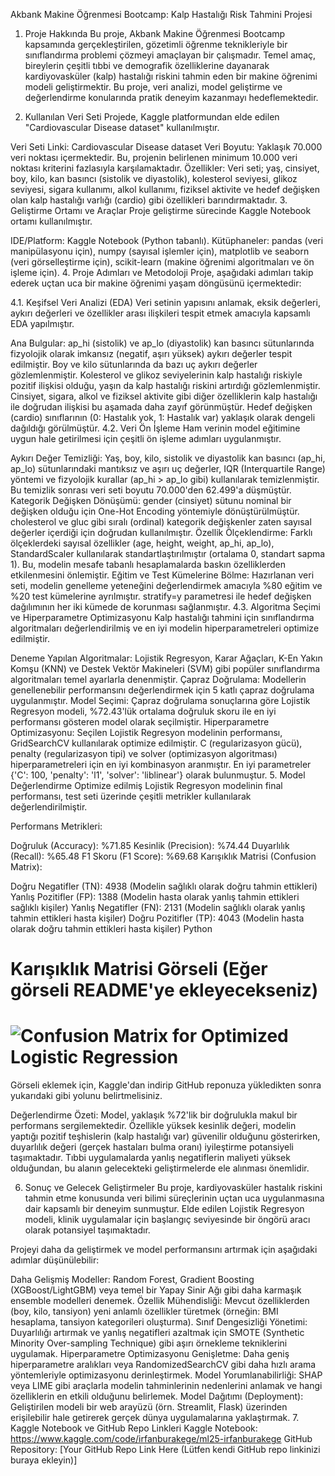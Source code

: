 Akbank Makine Öğrenmesi Bootcamp: Kalp Hastalığı Risk Tahmini Projesi
1. Proje Hakkında
Bu proje, Akbank Makine Öğrenmesi Bootcamp kapsamında gerçekleştirilen, gözetimli öğrenme teknikleriyle bir sınıflandırma problemi çözmeyi amaçlayan bir çalışmadır. Temel amaç, bireylerin çeşitli tıbbi ve demografik özelliklerine dayanarak kardiyovasküler (kalp) hastalığı riskini tahmin eden bir makine öğrenimi modeli geliştirmektir. Bu proje, veri analizi, model geliştirme ve değerlendirme konularında pratik deneyim kazanmayı hedeflemektedir.


2. Kullanılan Veri Seti
Projede, Kaggle platformundan elde edilen "Cardiovascular Disease dataset" kullanılmıştır.

Veri Seti Linki: Cardiovascular Disease dataset
Veri Boyutu: Yaklaşık 70.000 veri noktası içermektedir. Bu, projenin belirlenen minimum 10.000 veri noktası kriterini fazlasıyla karşılamaktadır.
Özellikler: Veri seti; yaş, cinsiyet, boy, kilo, kan basıncı (sistolik ve diyastolik), kolesterol seviyesi, glikoz seviyesi, sigara kullanımı, alkol kullanımı, fiziksel aktivite ve hedef değişken olan kalp hastalığı varlığı (cardio) gibi özellikleri barındırmaktadır.
3. Geliştirme Ortamı ve Araçlar
Proje geliştirme sürecinde Kaggle Notebook ortamı kullanılmıştır.

IDE/Platform: Kaggle Notebook (Python tabanlı).
Kütüphaneler: pandas (veri manipülasyonu için), numpy (sayısal işlemler için), matplotlib ve seaborn (veri görselleştirme için), scikit-learn (makine öğrenimi algoritmaları ve ön işleme için).
4. Proje Adımları ve Metodoloji
Proje, aşağıdaki adımları takip ederek uçtan uca bir makine öğrenimi yaşam döngüsünü içermektedir:

4.1. Keşifsel Veri Analizi (EDA) 
Veri setinin yapısını anlamak, eksik değerleri, aykırı değerleri ve özellikler arası ilişkileri tespit etmek amacıyla kapsamlı EDA yapılmıştır.

Ana Bulgular:
ap_hi (sistolik) ve ap_lo (diyastolik) kan basıncı sütunlarında fizyolojik olarak imkansız (negatif, aşırı yüksek) aykırı değerler tespit edilmiştir.
Boy ve kilo sütunlarında da bazı uç aykırı değerler gözlemlenmiştir.
Kolesterol ve glikoz seviyelerinin kalp hastalığı riskiyle pozitif ilişkisi olduğu, yaşın da kalp hastalığı riskini artırdığı gözlemlenmiştir.
Cinsiyet, sigara, alkol ve fiziksel aktivite gibi diğer özelliklerin kalp hastalığı ile doğrudan ilişkisi bu aşamada daha zayıf görünmüştür.
Hedef değişken (cardio) sınıflarının (0: Hastalık yok, 1: Hastalık var) yaklaşık olarak dengeli dağıldığı görülmüştür.
4.2. Veri Ön İşleme 
Ham verinin model eğitimine uygun hale getirilmesi için çeşitli ön işleme adımları uygulanmıştır.

Aykırı Değer Temizliği: Yaş, boy, kilo, sistolik ve diyastolik kan basıncı (ap_hi, ap_lo) sütunlarındaki mantıksız ve aşırı uç değerler, IQR (Interquartile Range) yöntemi ve fizyolojik kurallar (ap_hi > ap_lo gibi) kullanılarak temizlenmiştir. Bu temizlik sonrası veri seti boyutu 70.000'den 62.499'a düşmüştür.
Kategorik Değişken Dönüşümü: gender (cinsiyet) sütunu nominal bir değişken olduğu için One-Hot Encoding yöntemiyle dönüştürülmüştür. cholesterol ve gluc gibi sıralı (ordinal) kategorik değişkenler zaten sayısal değerler içerdiği için doğrudan kullanılmıştır.
Özellik Ölçeklendirme: Farklı ölçeklerdeki sayısal özellikler (age, height, weight, ap_hi, ap_lo), StandardScaler kullanılarak standartlaştırılmıştır (ortalama 0, standart sapma 1). Bu, modelin mesafe tabanlı hesaplamalarda baskın özelliklerden etkilenmesini önlemiştir.
Eğitim ve Test Kümelerine Bölme: Hazırlanan veri seti, modelin genelleme yeteneğini değerlendirmek amacıyla %80 eğitim ve %20 test kümelerine ayrılmıştır. stratify=y parametresi ile hedef değişken dağılımının her iki kümede de korunması sağlanmıştır.
4.3. Algoritma Seçimi ve Hiperparametre Optimizasyonu 
Kalp hastalığı tahmini için sınıflandırma algoritmaları değerlendirilmiş ve en iyi modelin hiperparametreleri optimize edilmiştir.

Deneme Yapılan Algoritmalar: Lojistik Regresyon, Karar Ağaçları, K-En Yakın Komşu (KNN) ve Destek Vektör Makineleri (SVM) gibi popüler sınıflandırma algoritmaları temel ayarlarla denenmiştir.
Çapraz Doğrulama: Modellerin genellenebilir performansını değerlendirmek için 5 katlı çapraz doğrulama uygulanmıştır.
Model Seçimi: Çapraz doğrulama sonuçlarına göre Lojistik Regresyon modeli, %72.43'lük ortalama doğruluk skoru ile en iyi performansı gösteren model olarak seçilmiştir.
Hiperparametre Optimizasyonu: Seçilen Lojistik Regresyon modelinin performansı, GridSearchCV kullanılarak optimize edilmiştir. C (regularizasyon gücü), penalty (regularizasyon tipi) ve solver (optimizasyon algoritması) hiperparametreleri için en iyi kombinasyon aranmıştır. En iyi parametreler {'C': 100, 'penalty': 'l1', 'solver': 'liblinear'} olarak bulunmuştur.
5. Model Değerlendirme 
Optimize edilmiş Lojistik Regresyon modelinin final performansı, test seti üzerinde çeşitli metrikler kullanılarak değerlendirilmiştir.

Performans Metrikleri:

Doğruluk (Accuracy): %71.85
Kesinlik (Precision): %74.44
Duyarlılık (Recall): %65.48
F1 Skoru (F1 Score): %69.68
Karışıklık Matrisi (Confusion Matrix): 

Doğru Negatifler (TN): 4938 (Modelin sağlıklı olarak doğru tahmin ettikleri) 
Yanlış Pozitifler (FP): 1388 (Modelin hasta olarak yanlış tahmin ettikleri sağlıklı kişiler) 
Yanlış Negatifler (FN): 2131 (Modelin sağlıklı olarak yanlış tahmin ettikleri hasta kişiler) 
Doğru Pozitifler (TP): 4043 (Modelin hasta olarak doğru tahmin ettikleri hasta kişiler) 
Python

# Karışıklık Matrisi Görseli (Eğer görseli README'ye ekleyecekseniz)
# ![Confusion Matrix for Optimized Logistic Regression](path/to/your/confusion_matrix_image.png)
Görseli eklemek için, Kaggle'dan indirip GitHub reponuza yükledikten sonra yukarıdaki gibi yolunu belirtmelisiniz.

Değerlendirme Özeti: Model, yaklaşık %72'lik bir doğrulukla makul bir performans sergilemektedir. Özellikle yüksek kesinlik değeri, modelin yaptığı pozitif teşhislerin (kalp hastalığı var) güvenilir olduğunu gösterirken, duyarlılık değeri (gerçek hastaları bulma oranı) iyileştirme potansiyeli taşımaktadır. Tıbbi uygulamalarda yanlış negatiflerin maliyeti yüksek olduğundan, bu alanın gelecekteki geliştirmelerde ele alınması önemlidir.

6. Sonuç ve Gelecek Geliştirmeler 
Bu proje, kardiyovasküler hastalık riskini tahmin etme konusunda veri bilimi süreçlerinin uçtan uca uygulanmasına dair kapsamlı bir deneyim sunmuştur. Elde edilen Lojistik Regresyon modeli, klinik uygulamalar için başlangıç seviyesinde bir öngörü aracı olarak potansiyel taşımaktadır.

Projeyi daha da geliştirmek ve model performansını artırmak için aşağıdaki adımlar düşünülebilir:

Daha Gelişmiş Modeller: Random Forest, Gradient Boosting (XGBoost/LightGBM) veya temel bir Yapay Sinir Ağı gibi daha karmaşık ensemble modelleri denemek.
Özellik Mühendisliği: Mevcut özelliklerden (boy, kilo, tansiyon) yeni anlamlı özellikler türetmek (örneğin: BMI hesaplama, tansiyon kategorileri oluşturma).
Sınıf Dengesizliği Yönetimi: Duyarlılığı artırmak ve yanlış negatifleri azaltmak için SMOTE (Synthetic Minority Over-sampling Technique) gibi aşırı örnekleme tekniklerini uygulamak.
Hiperparametre Optimizasyonu Genişletme: Daha geniş hiperparametre aralıkları veya RandomizedSearchCV gibi daha hızlı arama yöntemleriyle optimizasyonu derinleştirmek.
Model Yorumlanabilirliği: SHAP veya LIME gibi araçlarla modelin tahminlerinin nedenlerini anlamak ve hangi özelliklerin en etkili olduğunu belirlemek.
Model Dağıtımı (Deployment): Geliştirilen modeli bir web arayüzü (örn. Streamlit, Flask) üzerinden erişilebilir hale getirerek gerçek dünya uygulamalarına yaklaştırmak.
7. Kaggle Notebook ve GitHub Repo Linkleri
Kaggle Notebook: https://www.kaggle.com/code/irfanburakege/ml25-irfanburakege 
GitHub Repository: [Your GitHub Repo Link Here (Lütfen kendi GitHub repo linkinizi buraya ekleyin)] 
